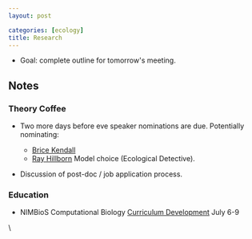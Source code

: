 ```yaml
---
layout: post

categories: [ecology]
title: Research
---
```







 








-   Goal: complete outline for tomorrow's meeting.

Notes
-----

### Theory Coffee

-   Two more days before eve speaker nominations are due. Potentially
    nominating:
    -   [Brice
        Kendall](http://www.fish.washington.edu/people/rayh/ "http://www.fish.washington.edu/people/rayh/")
    -   [Ray
        Hillborn](http://www.fish.washington.edu/people/rayh/ "http://www.fish.washington.edu/people/rayh/")
        Model choice (Ecological Detective).

-   Discussion of post-doc / job application process.

### Education

-   NIMBioS Computational Biology [Curriculum
    Development](http://www.nimbios.org/tutorials/TT_curriculum "http://www.nimbios.org/tutorials/TT_curriculum")
    July 6-9

\


